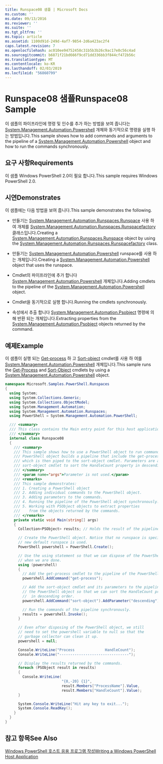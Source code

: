 ```yaml
---
title: Runspace08 샘플 | Microsoft Docs
ms.custom: ''
ms.date: 09/13/2016
ms.reviewer: ''
ms.suite: ''
ms.tgt_pltfrm: ''
ms.topic: article
ms.assetid: 1100d91d-249d-4af7-9854-2d6a423ac2f4
caps.latest.revision: 7
ms.openlocfilehash: ac010ee94752458c31b5b3b26c9ac17e0c56c4ad
ms.sourcegitcommit: b6871f21bd666f9cd71dd336bb3f844cf472b56c
ms.translationtype: MT
ms.contentlocale: ko-KR
ms.lasthandoff: 02/03/2019
ms.locfileid: "56860799"
---
```

# <a name="runspace08-sample"></a><span data-ttu-id="58bab-102">Runspace08 샘플</span><span class="sxs-lookup"><span data-stu-id="58bab-102">Runspace08 Sample</span></span>

<span data-ttu-id="58bab-103">이 샘플의 파이프라인에 명령 및 인수를 추가 하는 방법을 보여 줍니다는 [System.Management.Automation.Powershell](/dotnet/api/system.management.automation.powershell) 개체와 동기적으로 명령을 실행 하는 방법입니다.</span><span class="sxs-lookup"><span data-stu-id="58bab-103">This sample shows how to add commands and arguments to the pipeline of a [System.Management.Automation.Powershell](/dotnet/api/system.management.automation.powershell) object and how to run the commands synchronously.</span></span>

## <a name="requirements"></a><span data-ttu-id="58bab-104">요구 사항</span><span class="sxs-lookup"><span data-stu-id="58bab-104">Requirements</span></span>

<span data-ttu-id="58bab-105">이 샘플 Windows PowerShell 2.0이 필요 합니다.</span><span class="sxs-lookup"><span data-stu-id="58bab-105">This sample requires Windows PowerShell 2.0.</span></span>

## <a name="demonstrates"></a><span data-ttu-id="58bab-106">시연</span><span class="sxs-lookup"><span data-stu-id="58bab-106">Demonstrates</span></span>

<span data-ttu-id="58bab-107">이 샘플에는 다음 방법을 보여 줍니다.</span><span class="sxs-lookup"><span data-stu-id="58bab-107">This sample demonstrates the following.</span></span>

- <span data-ttu-id="58bab-108">만들기는 [System.Management.Automation.Runspaces.Runspace](/dotnet/api/System.Management.Automation.Runspaces.Runspace) 사용 하 여 개체를 [System.Management.Automation.Runspaces.Runspacefactory](/dotnet/api/System.Management.Automation.Runspaces.RunspaceFactory) 클래스입니다.</span><span class="sxs-lookup"><span data-stu-id="58bab-108">Creating a [System.Management.Automation.Runspaces.Runspace](/dotnet/api/System.Management.Automation.Runspaces.Runspace) object by using the [System.Management.Automation.Runspaces.Runspacefactory](/dotnet/api/System.Management.Automation.Runspaces.RunspaceFactory) class.</span></span>

- <span data-ttu-id="58bab-109">만들기는 [System.Management.Automation.Powershell](/dotnet/api/system.management.automation.powershell) runspace를 사용 하는 개체입니다.</span><span class="sxs-lookup"><span data-stu-id="58bab-109">Creating a [System.Management.Automation.Powershell](/dotnet/api/system.management.automation.powershell) object that uses the runspace.</span></span>

- <span data-ttu-id="58bab-110">Cmdlet의 파이프라인에 추가 합니다 [System.Management.Automation.Powershell](/dotnet/api/system.management.automation.powershell) 개체입니다.</span><span class="sxs-lookup"><span data-stu-id="58bab-110">Adding cmdlets to the pipeline of the [System.Management.Automation.Powershell](/dotnet/api/system.management.automation.powershell) object.</span></span>

- <span data-ttu-id="58bab-111">Cmdlet을 동기적으로 실행 합니다.</span><span class="sxs-lookup"><span data-stu-id="58bab-111">Running the cmdlets synchronously.</span></span>

- <span data-ttu-id="58bab-112">속성에서 추출 합니다 [System.Management.Automation.Psobject](/dotnet/api/System.Management.Automation.PSObject) 명령에 의해 반환 되는 개체입니다.</span><span class="sxs-lookup"><span data-stu-id="58bab-112">Extracting properties from the [System.Management.Automation.Psobject](/dotnet/api/System.Management.Automation.PSObject) objects returned by the command.</span></span>

## <a name="example"></a><span data-ttu-id="58bab-113">예제</span><span class="sxs-lookup"><span data-stu-id="58bab-113">Example</span></span>

<span data-ttu-id="58bab-114">이 샘플이 실행 되는 [Get-process](/powershell/module/Microsoft.PowerShell.Management/Get-Process) 하 고 [Sort-object](/powershell/module/Microsoft.PowerShell.Utility/Sort-Object) cmdlet를 사용 하 여를 [System.Management.Automation.Powershell](/dotnet/api/system.management.automation.powershell) 개체입니다.</span><span class="sxs-lookup"><span data-stu-id="58bab-114">This sample runs the [Get-Process](/powershell/module/Microsoft.PowerShell.Management/Get-Process) and [Sort-Object](/powershell/module/Microsoft.PowerShell.Utility/Sort-Object) cmdlets by using a [System.Management.Automation.Powershell](/dotnet/api/system.management.automation.powershell) object.</span></span>

```csharp
namespace Microsoft.Samples.PowerShell.Runspaces
{
  using System;
  using System.Collections.Generic;
  using System.Collections.ObjectModel;
  using System.Management.Automation;
  using System.Management.Automation.Runspaces;
  using PowerShell = System.Management.Automation.PowerShell;

  /// <summary>
  /// This class contains the Main entry point for this host application.
  /// </summary>
  internal class Runspace08
  {
    /// <summary>
    /// This sample shows how to use a PowerShell object to run commands. The
    /// PowerShell object builds a pipeline that include the get-process cmdlet,
    /// which is then piped to the sort-object cmdlet. Parameters are added to the
    /// sort-object cmdlet to sort the HandleCount property in descending order.
    /// </summary>
    /// <param name="args">Parameter is not used.</param>
    /// <remarks>
    /// This sample demonstrates:
    /// 1. Creating a PowerShell object
    /// 2. Adding individual commands to the PowerShell object.
    /// 3. Adding parameters to the commands.
    /// 4. Running the pipeline of the PowerShell object synchronously.
    /// 5. Working with PSObject objects to extract properties
    ///    from the objects returned by the commands.
    /// </remarks>
    private static void Main(string[] args)
    {
      Collection<PSObject> results; // Holds the result of the pipeline execution.

      // Create the PowerShell object. Notice that no runspace is specified so a
      // new default runspace is used.
      PowerShell powershell = PowerShell.Create();

      // Use the using statement so that we can dispose of the PowerShell object
      // when we are done.
      using (powershell)
      {
        // Add the get-process cmdlet to the pipeline of the PowerShell object.
        powershell.AddCommand("get-process");

        // Add the sort-object cmdlet and its parameters to the pipeline of
        // the PowerShell object so that we can sort the HandleCount property
        //  in descending order.
        powershell.AddCommand("sort-object").AddParameter("descending").AddParameter("property", "handlecount");

        // Run the commands of the pipeline synchronously.
        results = powershell.Invoke();
      }

      // Even after disposing of the PowerShell object, we still
      // need to set the powershell variable to null so that the
      // garbage collector can clean it up.
      powershell = null;

      Console.WriteLine("Process              HandleCount");
      Console.WriteLine("--------------------------------");

      // Display the results returned by the commands.
      foreach (PSObject result in results)
      {
        Console.WriteLine(
                          "{0,-20} {1}",
                          result.Members["ProcessName"].Value,
                          result.Members["HandleCount"].Value);
      }

      System.Console.WriteLine("Hit any key to exit...");
      System.Console.ReadKey();
    }
  }
}
```

## <a name="see-also"></a><span data-ttu-id="58bab-115">참고 항목</span><span class="sxs-lookup"><span data-stu-id="58bab-115">See Also</span></span>

[<span data-ttu-id="58bab-116">Windows PowerShell 호스트 응용 프로그램 작성</span><span class="sxs-lookup"><span data-stu-id="58bab-116">Writing a Windows PowerShell Host Application</span></span>](./writing-a-windows-powershell-host-application.md)